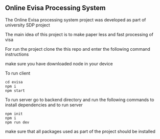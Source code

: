  ## Online Evisa Processing System


 The Online Evisa processing system project was developed as part of university SDP project

 

 The main idea of this project is to make paper less and fast processing of visa

 

 For run the project clone the this repo and enter the following command instructions 

 make sure you have downloaded node in your device

 To run client
 ```
 cd evisa
 npm i
 npm start
 ```
To run server
go to backend directory and run the following commands to install dependencies and to run server
```
npm init
npm i
npm run dev
```
make sure that all packages used as part of the project should be installed 


